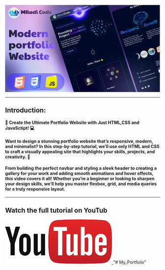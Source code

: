 
<a href="https://youtu.be/moRqo158NGc?si=DAIbiOkKnHknEQVJ" target="_blank">
  <img src="thumbnail.png" alt="Thumbnail"/>
</a>


---
## Introduction: 

#### 🎥 Create the Ultimate Portfolio Website with Just HTML,CSS and JavaSctipt! 💻

#### Want to design a stunning portfolio website that’s responsive, modern, and minimalist? In this step-by-step tutorial, we’ll use only HTML and CSS to craft a visually appealing site that highlights your skills, projects, and creativity. 🌟

#### From building the perfect navbar and styling a sleek header to creating a gallery for your work and adding smooth animations and hover effects, this video covers it all! Whether you’re a beginner or looking to sharpen your design skills, we’ll help you master flexbox, grid, and media queries for a truly responsive layout.


---
## Watch the full tutorial on YouTub
<a href="https://youtu.be/moRqo158NGc?si=DAIbiOkKnHknEQVJ">
  <img src="youtube.png" alt="youtube"/>
</a>"# My_Portfoilo" 
